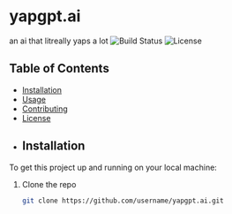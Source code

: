 # yapgpt.ai
an ai that litreally yaps a lot
![Build Status](https://img.shields.io/badge/build-passing-brightgreen)
![License](https://img.shields.io/badge/license-MIT-blue)
## Table of Contents
- [Installation](#installation)
- [Usage](#usage)
- [Contributing](#contributing)
- [License](#license)
- ## Installation
To get this project up and running on your local machine:

1. Clone the repo
   ```bash
   git clone https://github.com/username/yapgpt.ai.git



